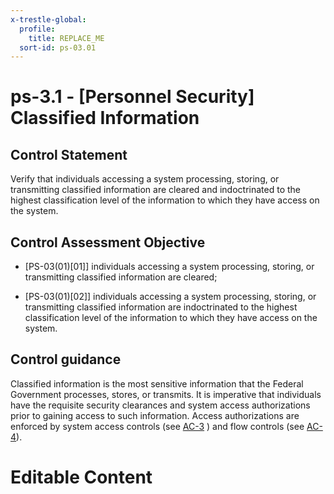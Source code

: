 ```yaml
---
x-trestle-global:
  profile:
    title: REPLACE_ME
  sort-id: ps-03.01
---
```


# ps-3.1 - \[Personnel Security\] Classified Information

## Control Statement

Verify that individuals accessing a system processing, storing, or transmitting classified information are cleared and indoctrinated to the highest classification level of the information to which they have access on the system.

## Control Assessment Objective

- \[PS-03(01)[01]\] individuals accessing a system processing, storing, or transmitting classified information are cleared;

- \[PS-03(01)[02]\] individuals accessing a system processing, storing, or transmitting classified information are indoctrinated to the highest classification level of the information to which they have access on the system.

## Control guidance

Classified information is the most sensitive information that the Federal Government processes, stores, or transmits. It is imperative that individuals have the requisite security clearances and system access authorizations prior to gaining access to such information. Access authorizations are enforced by system access controls (see [AC-3](#ac-3) ) and flow controls (see [AC-4](#ac-4)).

# Editable Content

<!-- Make additions and edits below -->
<!-- The above represents the contents of the control as received by the profile, prior to additions. -->
<!-- If the profile makes additions to the control, they will appear below. -->
<!-- The above markdown may not be edited but you may edit the content below, and/or introduce new additions to be made by the profile. -->
<!-- If there is a yaml header at the top, parameter values may be edited. Use --set-parameters to incorporate the changes during assembly. -->
<!-- The content here will then replace what is in the profile for this control, after running profile-assemble. -->
<!-- The current profile has no added parts for this control, but you may add new ones here. -->
<!-- Each addition must have a heading either of the form ## Control my_addition_name -->
<!-- or ## Part a. (where the a. refers to one of the control statement labels.) -->
<!-- "## Control" parts are new parts added after the statement part. -->
<!-- "## Part" parts are new parts added into the top-level statement part with that label. -->
<!-- Subparts may be added with nested hash levels of the form ### My Subpart Name -->
<!-- underneath the parent ## Control or ## Part being added -->
<!-- See https://ibm.github.io/compliance-trestle/tutorials/ssp_profile_catalog_authoring/ssp_profile_catalog_authoring for guidance. -->
